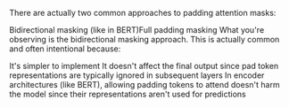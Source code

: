 There are actually two common approaches to padding attention masks:

Bidirectional masking (like in BERT)Full padding masking
What you're observing is the bidirectional masking approach. This is actually common and often intentional because:

It's simpler to implement
It doesn't affect the final output since pad token representations are typically ignored in subsequent layers
In encoder architectures (like BERT), allowing padding tokens to attend doesn't harm the model since their representations aren't used for predictions